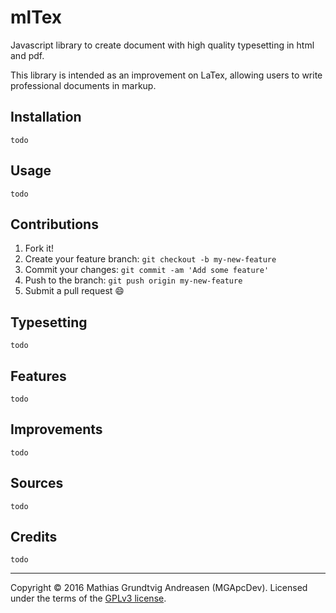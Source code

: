 # mlTex

Javascript library to create document with high quality typesetting in html and pdf.

This library is intended as an improvement on LaTex, allowing users to write professional documents in markup.

## Installation
``todo``

## Usage
``todo``

## Contributions
1. Fork it!
2. Create your feature branch: `git checkout -b my-new-feature`
3. Commit your changes: `git commit -am 'Add some feature'`
4. Push to the branch: `git push origin my-new-feature`
5. Submit a pull request :smile:

## Typesetting
``todo``

## Features
``todo``

## Improvements
``todo``

## Sources
``todo``

## Credits
``todo``

---

Copyright &copy; 2016 Mathias Grundtvig Andreasen (MGApcDev). Licensed under the terms of the [GPLv3 license](LICENSE.md).
